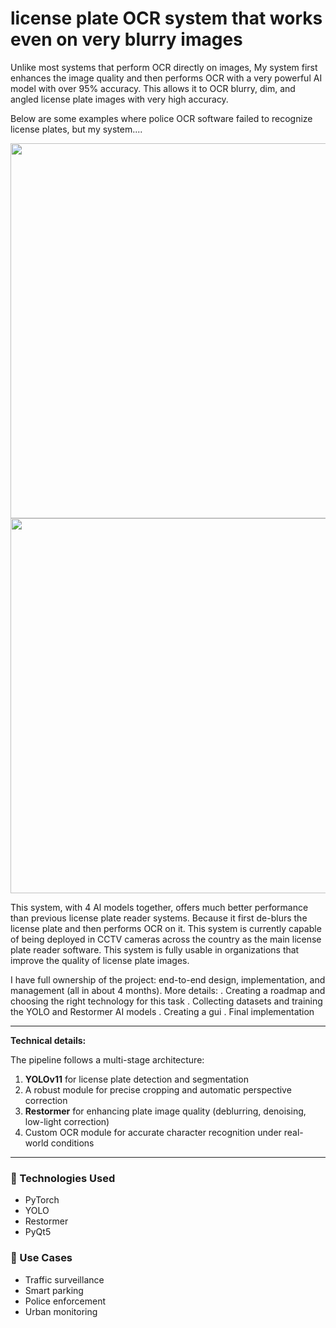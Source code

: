 # license plate OCR system that works even on very blurry images

Unlike most systems that perform OCR directly on images,
My system first enhances the image quality and then performs OCR with a very powerful AI model with over 95% accuracy.
This allows it to OCR blurry, dim, and angled license plate images with very high accuracy.

Below are some examples where police OCR software failed to recognize license plates, but my system....


<img src="Screenshot 2025-07-26 210210.png" width="600"/>
<img src="Screenshot 2025-07-26 210453.png" width="600"/>




This system, with 4 Al models together, offers much better performance than previous license plate reader systems. Because it first de-blurs the license plate and then performs OCR on it.
This system is currently capable of being deployed in CCTV cameras across the country as the main license plate reader software.
This system is fully usable in organizations that improve the quality of license plate images.

I have full ownership of the project: end-to-end design, implementation, and management (all in about 4 months).
More details:
. Creating a roadmap and choosing the right technology for this task
. Collecting datasets and training the YOLO and Restormer AI models
. Creating a gui
. Final implementation



---
**Technical details:**

The pipeline follows a multi-stage architecture:

1. **YOLOv11** for license plate detection and segmentation  
2. A robust module for precise cropping and automatic perspective correction  
3. **Restormer** for enhancing plate image quality (deblurring, denoising, low-light correction)  
4. Custom OCR module for accurate character recognition under real-world conditions

---


### 🔧 Technologies Used
- PyTorch
- YOLO
- Restormer  
- PyQt5

### 📌 Use Cases
- Traffic surveillance  
- Smart parking  
- Police enforcement  
- Urban monitoring  
